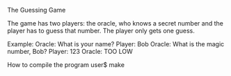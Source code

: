The Guessing Game

The game has two players: the oracle, who knows a secret number and the player has to guess that number.
The player only gets one guess.

Example:
Oracle: What is your name?
Player: Bob
Oracle: What is the magic number, Bob?
Player: 123
Oracle: TOO LOW

How to compile the program 
user$ make
